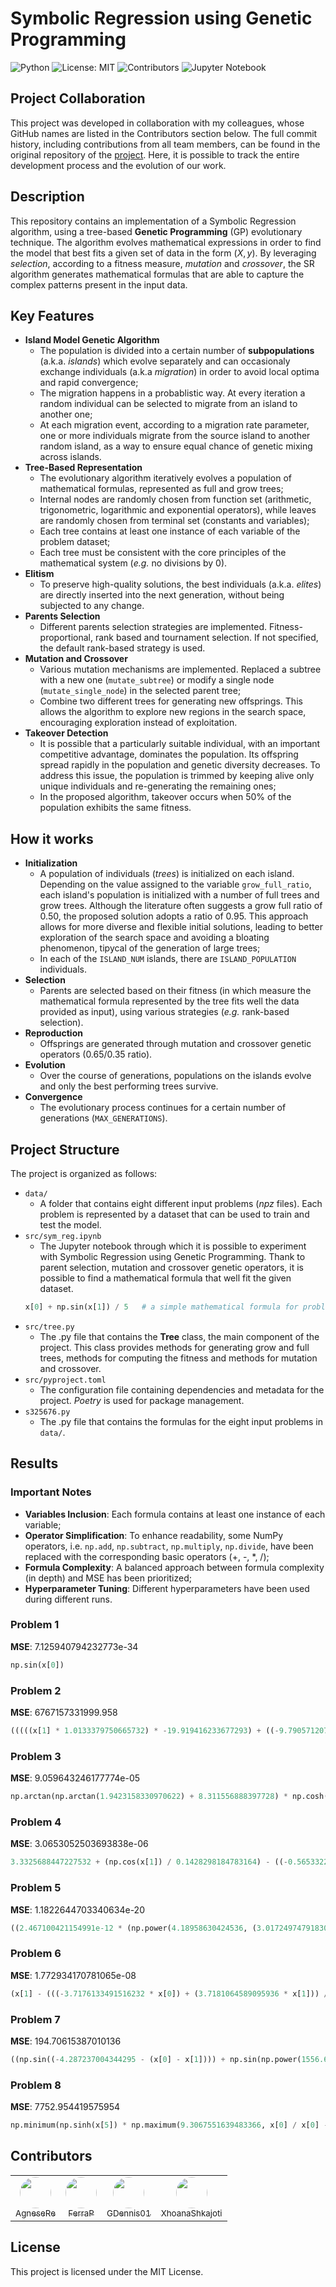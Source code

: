 <!-- omit in toc -->
# Symbolic Regression using Genetic Programming
![Python](https://img.shields.io/badge/python-3.9-blue)
![License: MIT](https://img.shields.io/badge/license-MIT-green)
![Contributors](https://img.shields.io/badge/Contributors-4-brightgreen)
![Jupyter Notebook](https://img.shields.io/badge/notebook-Jupyter-orange)

## Project Collaboration
This project was developed in collaboration with my colleagues, whose GitHub names are listed in the Contributors section below. The full commit history, including contributions from all team members, can be found in the original repository of the [project](https://github.com/FerraiuoloP/CI2024_Project). Here, it is possible to track the entire development process and the evolution of our work.

## Description
This repository contains an implementation of a Symbolic Regression algorithm, using a tree-based **Genetic Programming** (GP) evolutionary technique. The algorithm evolves mathematical expressions in order to find the model that best fits a given set of data in the form $(X, y)$. By leveraging *selection*, according to a fitness measure, *mutation* and *crossover*, the SR algorithm generates mathematical formulas that are able to capture the complex patterns present in the input data.

## Key Features
- **Island Model Genetic Algorithm**
  - The population is divided into a certain number of **subpopulations** (a.k.a. *islands*) which evolve separately and can occasionaly exchange individuals (a.k.a *migration*) in order to avoid local optima and rapid convergence;
  - The migration happens in a probablistic way. At every iteration a random individual can be selected to migrate from an island to another one;
  - At each migration event, according to a migration rate parameter, one or more individuals migrate from the source island to another random island, as a way to ensure equal chance of genetic mixing across islands.
- **Tree-Based Representation**
  - The evolutionary algorithm iteratively evolves a population of mathematical formulas, represented as full and grow trees;
  - Internal nodes are randomly chosen from function set (arithmetic, trigonometric, logarithmic and exponential operators), while leaves are randomly chosen from terminal set (constants and variables);
  - Each tree contains at least one instance of each variable of the problem dataset;
  - Each tree must be consistent with the core principles of the mathematical system (*e.g.* no divisions by 0).
- **Elitism**
  - To preserve high-quality solutions, the best individuals (a.k.a. *elites*) are directly inserted into the next generation, without being subjected to any change.
- **Parents Selection**
  - Different parents selection strategies are implemented. Fitness-proportional, rank based and tournament selection. If not specified, the default rank-based strategy is used.
- **Mutation and Crossover**
  - Various mutation mechanisms are implemented. Replaced a subtree with a new one (`mutate_subtree`) or modify a single node (`mutate_single_node`) in the selected parent tree;
  - Combine two different trees for generating new offsprings. This allows the algorithm to explore new regions in the search space, encouraging exploration instead of exploitation.
- **Takeover Detection**
  - It is possible that a particularly suitable individual, with an important competitive advantage, dominates the population. Its offspring spread rapidly in the population and genetic diversity decreases. To address this issue, the population is trimmed by keeping alive only unique individuals and re-generating the remaining ones;
  - In the proposed algorithm, takeover occurs when 50% of the population exhibits the same fitness.  

## How it works
- **Initialization**
  - A population of individuals (*trees*) is initialized on each island. Depending on the value assigned to the variable `grow_full_ratio`, each island's population is initialized with a number of full trees and grow trees. Although the literature often suggests a grow full ratio of 0.50, the proposed solution adopts a ratio of 0.95. This approach allows for more diverse and flexible initial solutions, leading to better exploration of the search space and avoiding a bloating phenomenon, tipycal of the generation of large trees;
  - In each of the `ISLAND_NUM` islands, there are `ISLAND_POPULATION` individuals.
- **Selection**
  - Parents are selected based on their fitness (in which measure the mathematical formula represented by the tree fits well the data provided as input), using various strategies (*e.g.* rank-based selection).
- **Reproduction**
  - Offsprings are generated through mutation and crossover genetic operators (0.65/0.35 ratio).
- **Evolution**
  - Over the course of generations, populations on the islands evolve and only the best performing trees survive.
- **Convergence**
  - The evolutionary process continues for a certain number of generations (`MAX_GENERATIONS`).

## Project Structure
The project is organized as follows:
- `data/`
  - A folder that contains eight different input problems (*npz* files). Each problem is represented by a dataset that can be used to train and test the model.
- `src/sym_reg.ipynb`
  - The Jupyter notebook through which it is possible to experiment with Symbolic Regression using Genetic Programming. Thank to parent selection, mutation and crossover genetic operators, it is possible to find a mathematical formula that well fit the given dataset.
  ```python
  x[0] + np.sin(x[1]) / 5   # a simple mathematical formula for problem 0
  ```
- `src/tree.py`
  - The .py file that contains the **Tree** class, the main component of the project. This class provides methods for generating grow and full trees, methods for computing the fitness and methods for mutation and crossover.
- `src/pyproject.toml`
  - The configuration file containing dependencies and metadata for the project. *Poetry* is used for package management.
- `s325676.py`
  - The .py file that contains the formulas for the eight input problems in `data/`.

## Results

### Important Notes 
- **Variables Inclusion**: Each formula contains at least one instance of each variable;
- **Operator Simplification**: To enhance readability, some NumPy operators, i.e. `np.add`, `np.subtract`, `np.multiply`, `np.divide`, have been replaced with the corresponding basic operators (+, -, *, /);
- **Formula Complexity**: A balanced approach between formula complexity (in depth) and MSE has been prioritized;
- **Hyperparameter Tuning**: Different hyperparameters have been used during different runs.

### Problem 1

**MSE**: 7.125940794232773e-34

```python
np.sin(x[0])
```

### Problem 2

**MSE**: 6767157331999.958

```python
(((((x[1] * 1.0133379750665732) * -19.919416233677293) + ((-9.790571207340218 * x[2]) + (-9.735723057413209 * x[2]))) * ((1711.0001133355208 * np.cosh(x[0])) + -40620.92739861885)) + ((-140.73135021910855 - ((x[2] * x[1]) * -10.82318841194864)) * ((36.04153204685458 / (1.0133379750665732 / x[0])) * -216.83639344361913)))
```

### Problem 3

**MSE**: 9.059643246177774e-05

```python
np.arctan(np.arctan(1.9423158330970622) + 8.311556888397728) * np.cosh(np.cosh(np.arctan(1.9423158330970622))) - (np.square(x[0]) * np.rint(-2.065621497047198) + 3.503326125821749 / np.reciprocal(x[2]) + x[1] * np.square(x[1]))
```

### Problem 4

**MSE**: 3.0653052503693838e-06

```python
3.3325688447227532 + (np.cos(x[1]) / 0.1428298184783164) - ((-0.5653322717250981 - x[0]) / -10.9872282724623779)
```

### Problem 5

**MSE**: 1.1822644703340634e-20

```python
((2.467100421154991e-12 * (np.power(4.18958630424536, (3.017249747918303 - x[1])) - 4.084409304778444)) * np.power(x[0], x[1]))
```

### Problem 6

**MSE**: 1.772934170781065e-08

```python
(x[1] - (((-3.7176133491516232 * x[0]) + (3.7181064589095936 * x[1])) / (np.minimum(4.381559519733427, -3.803901432200341) - np.cbrt(3.7181064589095936))))
```

### Problem 7

**MSE**: 194.70615387010136

```python
((np.sin((-4.287237004344295 - (x[0] - x[1]))) + np.sin(np.power(1556.6675533539744, (x[0] - x[1])))) * (np.exp((1.6053878748495762 + (x[0] * x[1]))) * np.sin((2232.504710869893 + (x[0] - x[1])))))
```

### Problem 8

**MSE**: 7752.954419575954
```python
np.minimum(np.sinh(x[5]) * np.maximum(9.3067551639483366, x[0] / x[0] - 8.1737401391616195) * np.maximum(np.maximum(np.minimum(np.cosh(x[5]), 18.4423895407085805), np.minimum(np.square(x[5]), 15.037856692023084)), np.minimum(17.6972179719256010, np.square(x[5])) + np.minimum(np.square(x[5]), np.absolute(x[5]))) + np.minimum(np.sinh(x[4]) * np.maximum(37.0927078418996027, x[3]), np.maximum(np.sinh(x[5]), 9.720508873329518) / 2.564537561212518 + np.sinh(x[4]) * -36.5491997365694977) - np.minimum(np.maximum(np.remainder(np.power(np.maximum(3.025150828938454, np.sin(x[1])), np.remainder(x[4], -4.190526875841163) + 2.5852944295947005), np.minimum(np.sinh(x[4]) + np.sinh(x[5]), np.minimum(6.530635069831985, x[2]) - 15.751711154922196)), np.maximum(-39.1515397544814214, 314.8402983836045133 / np.maximum(-4.933777461347297, x[3])) + (np.maximum(-9.174199129628121, x[3]) * np.exp(4.583029845151287)) / -1.5537384634524341), np.remainder(np.maximum(100.0199410769763602 / (x[3] - 2.1332481808545545), -32.7772659233697216), np.minimum(36.7506213572168948 * np.cosh(x[5]), -4.109412935321963 * np.maximum(-9.62084356692828, x[3])) * 17.361335511767116)), np.minimum(np.maximum(9.174199129628121, x[3]) + np.sinh(x[5]), np.cosh(x[5]) + np.cos(x[5])) * np.minimum(9.720508873329518, np.square(x[5])) + np.minimum(4.583029845151287, np.absolute(x[5])) + np.maximum(44.8278193425921329 / np.absolute(x[5]), np.absolute(x[5]) + 6.695358044391064) * np.maximum(np.sinh(x[5]) + np.cos(x[5]), -0.7294152703515632) * 8.680667755883558 - np.minimum(np.square(np.maximum(-4.109412935321963 * np.sinh(x[5]), np.minimum(17.6972179719256010, np.square(x[5])) + np.minimum(np.square(x[5]), np.absolute(x[5])) )), np.square(np.minimum(np.maximum(np.maximum(np.sinh(x[5]), -7.8797548932089201), np.minimum(np.square(x[5]), np.absolute(x[5]))), np.sinh(x[5]) +  0.6904692721820371 ))))
```

## Contributors
<table>
  <tr>
    <td align="center">
      <a href="https://github.com/AgneseRe">
        <img src="https://github.com/AgneseRe.png" width="50px" style="border-radius: 50%; border: none;" alt=""/>
        <br />
        <sub>AgneseRe</sub>
      </a>
    </td>
    <td align="center">
      <a href="https://github.com/FerraiuoloP">
        <img src="https://github.com/FerraiuoloP.png" width="50px" style="border-radius: 50%; border: none;" alt=""/>
        <br />
        <sub>FerraP</sub>
      </a>
    </td>
    <td align="center">
      <a href="https://github.com/GDennis01">
        <img src="https://github.com/GDennis01.png" width="50px" style="border-radius: 50%; border: none;" alt=""/>
        <br />
        <sub>GDennis01</sub>
      </a>
    </td>
    <td align="center" style="border: none;">
      <a href="https://github.com/XhoanaShkajoti">
        <img src="https://github.com/XhoanaShkajoti.png" width="50px" style="border-radius: 50%; border: none;" alt=""/>
        <br />
        <sub>XhoanaShkajoti</sub>
      </a>
    </td>
  </tr>
</table>

## License
This project is licensed under the MIT License.
